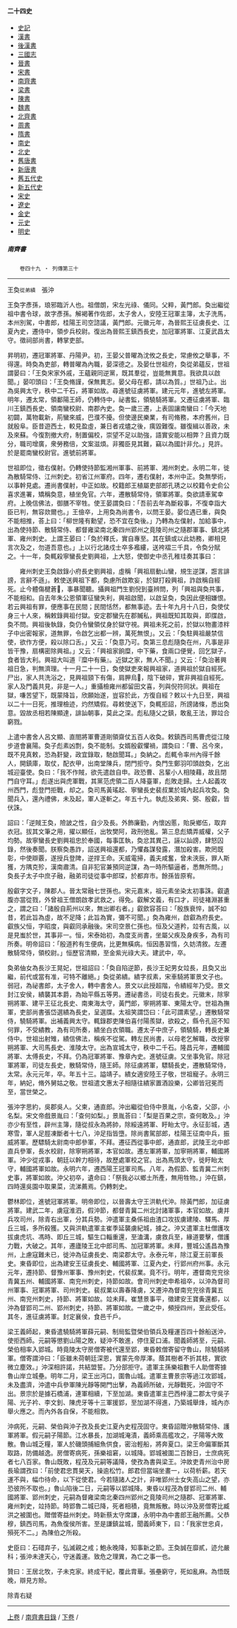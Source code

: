  



#### 二十四史

*   [史記](../a01/a01.md)
*   [漢書](../a02/a02.md)
*   [後漢書](../a03/a03.md)
*   [三國志](../a04/a04.md)
*   [晉書](../a05/a05.md)
*   [宋書](../a06/a06.md)
*   [南齊書](../a07/a07.md)
*   [梁書](../a08/a08.md)
*   [陳書](../a09/a09.md)
*   [魏書](../a10/a10.md)
*   [北齊書](../a11/a11.md)
*   [周書](../a12/a12.md)
*   [隋書](../a13/a13.md)
*   [南史](../a14/a14.md)
*   [北史](../a15/a15.md)
*   [舊唐書](../a16/a16.md)
*   [新唐書](../a17/a17.md)
*   [舊五代史](../a18/a18.md)
*   [新五代史](../a19/a19.md)
*   [宋史](../a20/a20.md)
*   [遼史](../a21/a21.md)
*   [金史](../a22/a22.md)
*   [元史](../a23/a23.md)
*   [明史](../a24/a24.md)


##### 南齊書
　　`卷四十九 ‧ 列傳第三十`    

* * *

王奐`從弟繢`　張沖

王奐字彥孫，琅邪臨沂人也。祖僧朗，宋左光祿、儀同。父粹，黃門郎。奐出繼從祖中書令球，故字彥孫。解褐著作佐郎，太子舍人，安陸王冠軍主簿，太子洗馬，本州別駕，中書郎，桂陽王司空諮議，黃門郎。元徽元年，為晉熙王征虜長史、江夏內史，遷侍中，領步兵校尉。復出為晉熙王鎮西長史，加冠軍將軍、江夏武昌太守。徵祠部尚書，轉掌吏部。

昇明初，遷冠軍將軍、丹陽尹。初，王晏父普曜為沈攸之長史，常慮攸之舉事，不得還。時奐為吏部，轉普曜為內職，晏深德之。及晏仕世祖府，奐從弟蘊反，世祖謂晏曰：「王奐宋家外戚，王蘊親同逆黨，既其羣從，豈能無異意。我欲具以啟聞。」晏叩頭曰：「王奐脩謹，保無異志。晏父母在都，請以為質。」世祖乃止。出為吳興太守，秩中二千石，將軍如故。尋進號征虜將軍。建元元年，進號左將軍。明年，遷太常，領鄱陽王師，仍轉侍中，祕書監，領驍騎將軍。又遷征虜將軍、臨川王鎮西長史、領南蠻校尉、南郡內史。奐一歲三遷，上表固讓南蠻曰：「今天地初闢，萬物載新，荊蠻來威，巴濮不擾。但使邊民樂業，有司脩務，本府舊州，日就殷阜。臣昔遊西土，較見盈虛，兼日者戎燼之後，痍毀難復。雖復緝以善政，未及來蘇。今復割撤大府，制置偏校，崇望不足以助強，語實安能以相弊？且資力既分，職司增廣，衆勞務倍，文案滋煩。非獨臣見其難，竊以為國計非允。」見許。於是罷南蠻校尉官。進號前將軍。

世祖即位，徵右僕射。仍轉使持節監湘州軍事、前將軍、湘州刺史。永明二年，徙為散騎常侍、江州刺史。初省江州軍府。四年，遷右僕射，本州中正。奐無學術，以事幹見處。遷尚書僕射，中正如故。校籍郎王植屬吏部郎孔琇之以校籍令史俞公喜求進署，矯稱奐意，植坐免官。六年，遷散騎常侍，領軍將軍。奐欲請車駕幸府。上晚信佛法，御膳不宰牲。使王晏謂奐曰：「吾前去年為斷殺事，不復幸詣大臣已判，無容欻爾也。」王儉卒，上用奐為尚書令，以問王晏。晏位遇已重，與奐不能相推，荅上曰：「柳世隆有勳望，恐不宜在奐後。」乃轉為左僕射，加給事中，出為使持節、散騎常侍、都督雍梁南北秦四州郢州之竟陵司州之隨郡軍事、鎮北將軍、雍州刺史。上謂王晏曰：「奐於釋氏，實自專至。其在鎮或以此妨務，卿相見言次及之，勿道吾意也。」上以行北諸戍士卒多襤縷，送袴褶三千具，令奐分賦之。十一年，奐輒殺寧蠻長史劉興祖，上大怒，使御史中丞孔稚珪奏其事曰：

　　雍州刺史王奐啟錄小府長史劉興祖，虛稱「興祖扇動山蠻，規生逆謀，誑言誹謗，言辭不遜」。敕使送興祖下都，奐慮所啟欺妄，於獄打殺興祖，詐啟稱自經死。止今體傷楗蒼𪒠，事暴聞聽。攝興祖門生劉倪到臺辨問，列「興祖與奐共事，不能相和。自去年朱公恩領軍征蠻失利，興祖啟聞，以啟呈奐，奐因此便相嫌恨。若云興祖有罪，便應事在民間；民間恬然，都無事迹。去十年九月十八日，奐使仗身三十人來，稱敕錄興祖付獄。安定郡蠻先在郡贓私，興祖既知其取與，即牒啟，奐不問。興祖後執錄，奐仍令蠻領仗身於獄守視。興祖未死之前，於獄以物畫漆柈子中出密報家，道無罪，令啟乞出都一辨，萬死無恨」。又云：「奐駐興祖嚴禁信使，欲作方便，殺以除口舌。」又云：「奐意乃可。奐第三息彪隨奐在州，凡事是非皆干豫，扇構密除興祖。」又云：「興祖家餉糜，中下藥，食兩口便覺，回乞獄子，食者皆大利。興祖大叫道『糜中有藥』。近獄之家，無人不聞。」又云：「奐治著興祖日急，判無濟理。十一月二十一日，奐使獄吏來報興祖家，道興祖於獄自經死。尸出，家人共洗浴之，見興祖頸下有傷，肩胛烏𪒠，陰下破碎，實非興祖自經死。家人及門義共見，非是一人。」重攝檢雍州都留田文喜，列與倪符同狀。興祖在獄，嗛苦望下，既蒙降旨，欣願始遂，豈容於此，方復自經？敕以十九日至，興祖以二十一日死，推理檢迹，灼然矯假。尋敕使送下，奐輒拒詔，所謗諸條，悉出奐意。毀故丞相若陳顯達，誹訕朝事，莫此之深。彪私隨父之鎮，敢亂王法，罪竝合窮戮。

上遣中書舍人呂文顯、直閤將軍曹道剛領齋仗五百人收奐。敕鎮西司馬曹虎從江陵步道會襄陽。奐子彪素凶剽，奐不能制。女婿殷叡懼禍，謂奐曰：「曹、呂今來，既不見真敕，恐為姧變，政宜錄取，馳啟聞耳。」奐納之。彪輒令率州內得千餘人，開鎮庫，取仗，配衣甲，出南堂陳兵，閉門拒守。奐門生鄭羽叩頭啟奐，乞出城迎臺使。奐曰：「我不作賊，欲先遣啟自申。政恐曹、呂輩小人相陵藉，故且閉門自守耳。」彪遂出與虎軍戰，其黨范虎領二百人降臺軍，彪敗走歸。土人起義攻州西門，彪登門拒戰，却之。奐司馬黃瑤起、寧蠻長史裴叔業於城內起兵攻奐。奐聞兵入，還內禮佛，未及起，軍人遂斬之。年五十九。執彪及弟爽、弼、殷叡，皆伏誅。

詔曰：「逆賊王奐，險詖之性，自少及長。外飾廉勤，內懷凶慝，貽戾鄉伍，取弃衣冠。拔其文筆之用，擢以顯任，出牧樊阿，政刑弛亂。第三息彪矯弄威權，父子均勢。故寧蠻長史劉興祖忠於奉國，每事匡執，奐忿其異己，誣以訕謗，肆怒囚錄，然後奏聞。朕察奐愚詐，詔送興祖還都，乃懼姦謀發露，潛加殺害。欺罔既彰，中使辯覈，遂授兵登陴，逆捍王命。天威電掃，義夫咸奮，曾未浹辰，罪人斯獲，方隅克殄，漢南肅清。自非犯官兼預同逆謀，為一時所驅逼者，悉無所問。」奐長子太子中庶子融，融弟司徒從事中郎琛，於都弃市。餘孫皆原宥。

殷叡字文子，陳郡人。晉太常融七世孫也。宋元嘉末，祖元素坐染太初事誅。叡遺腹亦當從戮，外曾祖王僧朗啟孝武救之，得免。叡解文義，有口才，司徒褚淵甚重之，謂之曰：「諸殷自荊州以來，無出卿右者。」叡歛容荅曰：「殷族衰悴，誠不如昔，若此旨為虛，故不足降；此旨為實，彌不可聞。」奐為雍州，啟叡為府長史。叡族父恒，字昭度，與叡同承融後。宋司空景仁孫也。恒及父道矜，竝有古風，以是見蚩於世，其事非一。恒，宋泰始初，為度支尚書，坐屬父疾及身疾多，為有司所奏。明帝詔曰：「殷道矜有生便病，比更無橫病。恒因愚習惰，久妨清敘。左遷散騎常侍，領校尉。」恒歷官清顯，至金紫光祿大夫。建武中，卒。

奐弟伷女為長沙王晃妃，世祖詔曰：「奐自陷逆節，長沙王妃男女竝長，且奐又出繼，前代或當有准，可特不離絕。」奐從弟繢。繢字叔素，宋車騎將軍景文子也。弱冠，為祕書郎，太子舍人，轉中書舍人。景文以此授超階，令繢經年乃受。景文封江安侯，繢襲其本爵，為始平縣五等男。遷祕書丞，司徒右長史。元徽末，除寧朔將軍、建平王征北長史、南東海太守，黃門郎，寧朔將軍、東陽太守。世祖為撫軍，吏部尚書張岱選繢為長史，呈選牒。太祖笑謂岱曰：「此可謂素望。」遷散騎常侍，驍騎將軍。出補義興太守。輒錄郡吏陳伯喜付陽羨獄，欲殺之，縣令孔逭不知何罪，不受繢教，為有司所奏，繢坐白衣領職。遷太子中庶子，領驍騎，轉長史兼侍中。世祖出射雉，繢信佛法，稱疾不從駕。轉左民尚書，以母老乞解職，改授寧朔將軍、大司馬長史、淮陵太守。出為宣城太守，秩中二千石。隆昌元年，遷輔國將軍、太傅長史，不拜。仍為冠軍將軍、豫章內史。進號征虜。又坐事免官。除冠軍將軍，司徒左長史，散騎常侍，隨王師。除征虜將軍，驃騎長史，遷散騎常侍，太常。永元元年，卒。年五十三。謚靖子。繢女適安陸王子敬，世祖寵子。永明三年，納妃，脩外舅姑之敬。世祖遣文惠太子相隨往繢家置酒設樂，公卿皆冠冕而至，當世榮之。

張沖字思約，吳郡吳人。父柬，通直郎。沖出繼從伯侍中景胤，小名查，父邵，小名梨。宋文帝戲景胤曰：「查何如梨。」景胤荅曰：「梨是百果之宗，查何敢及。」沖亦少有至性，辟州主簿，隨從叔永為將帥，除綏遠將軍、盱眙太守。永征彭城，遇寒雪，軍人足脛凍斷者十七八，沖足指皆墮。除尚書駕部郎，桂陽王征南中兵，振威將軍。歷驃騎太尉南中郎參軍，不拜。遷征西從事中郎，通直郎，武陵王北中郎直兵參軍，長水校尉，除寧朔將軍，本官如故。遷左軍將軍，加寧朔將軍，輔國將軍。沖少從戎事，朝廷以幹力相待，故歷處軍校之官。出為馬頭太守，徙盱眙太守，輔國將軍如故。永明六年，遷西陽王冠軍司馬。八年，為假節、監青冀二州刺史事，將軍如故。沖父初卒，遺命曰：「祭我必以鄉土所產，無用牲物。」沖在鎮，四時還吳園中取果菜，流涕薦焉。仍轉刺史。

鬱林即位，進號冠軍將軍。明帝即位，以晉壽太守王洪軌代沖。除黃門郎，加征虜將軍。建武二年，虜寇淮泗，假沖節，都督青冀二州北討諸軍事，本官如故。虜并兵攻司州，除青右出軍，分其兵勢。沖遣軍主桑係祖由渣口攻拔虜建陵、驛馬、厚丘三城，多所殺獲。又與洪軌遣軍主崔季延襲虜紀城，據之。沖又遣軍主杜僧護攻拔虜虎坑、馮時、即丘三城，驅生口輜重還，至溘溝，虜救兵至，緣道要擊，僧護力戰，大破之。其年，遷廬陵王北中郎司馬、加冠軍將軍。未拜，豐城公遙昌為豫州，上慮寇難未已，徙沖為征虜長史、南梁郡太守。永泰元年，除江夏王前軍長史。東昏即位，出為建安王征虜長史、輔國將軍、江夏內史，行郢州府州事。永元元年，遷持節、督豫州軍事、豫州刺史，代裴叔業。竟不行。明年，遷督南兖兖徐青冀五州、輔國將軍、南兖州刺史，持節如故。會司州刺史申希祖卒，以沖為督司州軍事、冠軍將軍、司州刺史。裴叔業以壽春降虜，又遷沖為督南兖兖徐青冀五州、南兖州刺史，持節、將軍如故。竝未拜。崔慧景事平，徵建安王寶夤還都，以沖為督郢司二州、郢州刺史，持節、將軍如故。一歲之中，頻授四州，至此受任。其冬，進征虜將軍。封定襄侯，食邑千戶。

梁王義師起，東昏遣驍騎將軍薛元嗣、制局監暨榮伯領兵及糧運百四十餘船送沖，使拒西師。元嗣等懲劉山陽之敗，疑沖不敢進，停住夏口浦。聞義師將至，元嗣、榮伯相率入郢城。時竟陵太守房僧寄被代還至郢，東昏敕僧寄留守魯山，除驍騎將軍。僧寄謂沖曰：「臣雖未荷朝廷深恩，實蒙先帝厚澤。蔭其樹者不折其枝，實欲微立塵效。」沖深相許諾，共結盟誓。乃分部拒守。遣軍主孫樂祖數千人助僧寄據魯山岸立城壘。明年二月，梁王出沔口，圍魯山城。遣軍主曹景宗等過江攻郢城，未及盡濟，沖遣中兵參軍陳光靜等開門出擊，為義師所破，光靜戰死，沖固守不出。景宗於是據石橋浦，連軍相續，下至加湖。東昏遣軍主巴西梓潼二郡太守吳子陽、光子衿、李文釗、陳虎牙等十三軍援郢，至加湖不得進，乃築城舉烽，城內亦舉火應之。而內外各自保，不能相救。

沖病死，元嗣、榮伯與沖子孜及長史江夏內史程茂固守。東昏詔贈沖散騎常侍、護軍將軍。假元嗣子陽節。江水暴長，加湖城淹漬，義師乘高艦攻之，子陽等大敗散。魯山城乏糧，軍人於磯頭捕細魚供食，密治輕船，將奔夏口。梁王命偏軍斷其取路，防備越逸。房僧寄病死，孫樂祖窘，以城降。郢城被圍二百餘日，士庶病死者七八百家。魯山既敗，程茂及元嗣等議降，使孜為書與梁王。沖故吏青州治中房長瑜謂孜曰：「前使君忠貫昊天，操逾松竹。郎君但當端坐畫一，以荷析薪。若天運不與，幅巾待命，以下從使君。今若隨諸人之計，非唯郢州士女失高山之望，亦恐彼所不取也。」魯山陷後二日，元嗣等以郢城降。東昏以程茂為督郢司二州、輔國將軍、郢州刺史，元嗣為督雍梁南北秦四州郢州之竟陵司州之隨郡、冠軍將軍、雍州刺史，竝持節。時郢魯二城已降，死者相積，竟無叛散。時以沖及房僧寄比臧洪之被圍也。贈僧寄益州刺史。時新蔡太守席謙，永明中為中書郎王融所薦。父恭穆，鎮西司馬，為魚復侯所害。至是謙鎮盆城，聞義師東下，曰：「我家世忠貞，殞死不二。」為陳伯之所殺。

史臣曰：石碏弃子，弘滅親之戒；鮑永晚降，知事新之節。王奐誠在靡貳，迹允嚴科；張沖未達天心，守迷義運。致危之理異，為亡之事一也。

贊曰：王居北牧，子未克家。終成干紀，覆此胄華。張壘窮守，死如亂麻。為悟既晚，辯見方賒。

除青右疑

* * *

[上卷](048.md) / [南齊書目錄](a07.md) / [下卷](050.md) /			  

    